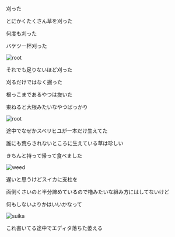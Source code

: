 
刈った

とにかくたくさん草を刈った

何度も刈った

バケツ一杯刈った


![root](https://github.com/user-attachments/assets/acf82254-e27b-42ce-b07d-601fc69c6a0c)


それでも足りないほど刈った


刈るだけではなく掘った

根っこまであるやつは抜いた

束ねると大根みたいなやつばっかり


![root](https://github.com/user-attachments/assets/2383b6b2-7e62-4c86-afc0-8bf3829d4236)


途中でなぜかスベリヒユが一本だけ生えてた

誰にも荒らされないところに生えている草は珍しい

きちんと持って帰って食べました

![weed](https://github.com/user-attachments/assets/d313a49b-9a0b-4753-b44f-a5e7258ed987)



遅いと思うけどスイカに支柱を

面倒くさいのと半分諦めているので櫓みたいな組み方にはしてないけど

何もしないよりかはいいかなって

![suika ](https://github.com/user-attachments/assets/1d4d0c05-f8ca-4685-b4f2-49cd7d781220)




これ書いてる途中でエディタ落ちた萎える
